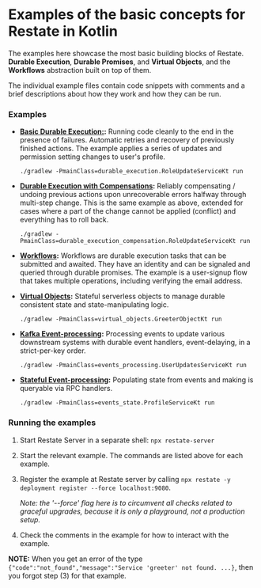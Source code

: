 # Examples of the basic concepts for Restate in Kotlin

The examples here showcase the most basic building blocks of Restate. **Durable Execution**,
**Durable Promises**, and **Virtual Objects**, and the **Workflows** abstraction built on top
of them.

The individual example files contain code snippets with comments and a brief descriptions
about how they work and how they can be run.

### Examples

* **[Basic Durable Execution:](durable_execution/RoleUpdateService.java):** Running code cleanly
  to the end in the presence of failures. Automatic retries and recovery of previously
  finished actions. The example applies a series of updates and permission setting changes
  to user's profile.
    ```shell
    ./gradlew -PmainClass=durable_execution.RoleUpdateServiceKt run
    ```

* **[Durable Execution with Compensations](durable_execution_compensation/RoleUpdateService.java):**
  Reliably compensating / undoing previous actions upon unrecoverable errors halfway
  through multi-step change. This is the same example as above, extended for cases where
  a part of the change cannot be applied (conflict) and everything has to roll back.
    ```shell
    ./gradlew -PmainClass=durable_execution_compensation.RoleUpdateServiceKt run
    ```

* **[Workflows](workflows/SignupWorkflow.java):** Workflows are durable execution tasks that can
  be submitted and awaited. They have an identity and can be signaled and queried
  through durable promises. The example is a user-signup flow that takes multiple
  operations, including verifying the email address.

* **[Virtual Objects](virtual_objects/GreeterObject.java):** Stateful serverless objects
  to manage durable consistent state and state-manipulating logic.
    ```shell
    ./gradlew -PmainClass=virtual_objects.GreeterObjectKt run
    ```

* **[Kafka Event-processing](events_processing/UserUpdatesService.java):** Processing events to
  update various downstream systems with durable event handlers, event-delaying,
  in a strict-per-key order.
    ```shell
    ./gradlew -PmainClass=events_processing.UserUpdatesServiceKt run
    ```

* **[Stateful Event-processing](events_state/ProfileService.java):** Populating state from
  events and making is queryable via RPC handlers.
    ```shell
    ./gradlew -PmainClass=events_state.ProfileServiceKt run
    ```


### Running the examples

1. Start Restate Server in a separate shell: `npx restate-server`

2. Start the relevant example. The commands are listed above for each example.

3. Register the example at Restate server by calling
   `npx restate -y deployment register --force localhost:9080`.

   _Note: the '--force' flag here is to circumvent all checks related to graceful upgrades, because it is only a playground, not a production setup._

4. Check the comments in the example for how to interact with the example.

**NOTE:** When you get an error of the type `{"code":"not_found","message":"Service 'greeter' not found. ...}`, then you forgot step (3) for that example.

